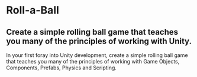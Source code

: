 # Roll-a-Ball

## Create a simple rolling ball game that teaches you many of the principles of working with Unity. 

In your first foray into Unity development, create a simple rolling ball game that teaches you many of the principles of working with Game Objects, Components, Prefabs, Physics and Scripting.
